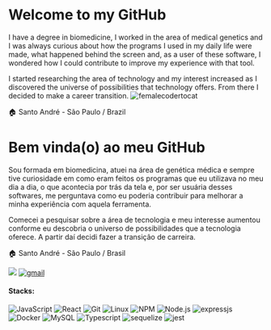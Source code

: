 # Welcome to my GitHub
I have a degree in biomedicine, I worked in the area of medical genetics and I was always curious about how the programs I used in my daily life were made, what happened behind the screen and, as a user of these software, I wondered how I could contribute to improve my experience with that tool.

I started researching the area of technology and my interest increased as I discovered the universe of possibilities that technology offers. From there I decided to make a career transition.
![femalecodertocat](https://github.com/amandazanata/AmandaZanata/assets/96751880/b37c2fa0-9e2a-4ba0-b306-cd03000a0905)

:house: Santo André - São Paulo / Brazil

# Bem vinda(o) ao meu GitHub
Sou formada em biomedicina, atuei na área de genética médica e sempre tive curiosidade em como eram feitos os programas que eu utilizava no meu dia a dia, o que acontecia por trás da tela e, por ser usuária desses softwares, me perguntava como eu poderia contribuir para melhorar a minha experiência com aquela ferramenta.

Comecei a pesquisar sobre a área de tecnologia e meu interesse aumentou conforme eu descobria o universo de possibilidades que a tecnologia oferece. A partir daí decidi fazer a transição de carreira.

:house: Santo André - São Paulo / Brasil

[![](https://img.shields.io/badge/LinkedIn-0077B5?style=for-the-badge&logo=linkedin&logoColor=white)](https://www.linkedin.com/in/amandazanata)
[<img alt="gmail" src="https://img.shields.io/badge/Gmail-D14836?style=for-the-badge&logo=gmail&logoColor=white" />](mailto:amandazanata46@gmail.com)

#### Stacks:
![JavaScript](https://img.shields.io/badge/JavaScript-F7DF1E?style=for-the-badge&logo=javascript&logoColor=black)
![React](https://img.shields.io/badge/React-61DAFB?style=for-the-badge&logo=react&logoColor=black)
![Git](https://img.shields.io/badge/Git-F05032?style=for-the-badge&logo=git&logoColor=white)
![Linux](https://img.shields.io/badge/Linux-FCC624?style=for-the-badge&logo=linux&logoColor=black)
<img alt="NPM" src="https://img.shields.io/badge/NPM-%23000000.svg?style=for-the-badge&logo=npm&logoColor=white">
<img src="https://img.shields.io/badge/Node.js-339933?style=for-the-badge&amp;logo=nodedotjs&amp;logoColor=white" alt="Node.js">
<img alt="expressjs" src="https://img.shields.io/badge/express.js-%23404d59.svg?style=for-the-badge&logo=express&logoColor=%2361DAFB">
![Docker](https://img.shields.io/badge/Docker-2496ED?style=for-the-badge&logo=docker&logoColor=white)
<img src="https://img.shields.io/badge/MySQL-00000F?style=for-the-badge&amp;logo=mysql&amp;logoColor=white" alt="MySQL">
![Typescript](https://img.shields.io/badge/TypeScript-007ACC?style=for-the-badge&logo=typescript&logoColor=white)
<img alt="sequelize" src="https://img.shields.io/badge/Sequelize-52B0E7?style=for-the-badge&logo=Sequelize&logoColor=white">
<img alt="jest" src="https://img.shields.io/badge/-jest-%23C21325?style=for-the-badge&logo=jest&logoColor=white">
